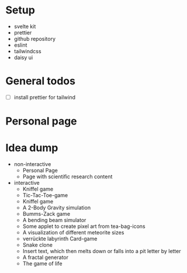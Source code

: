 # Setup

- svelte kit
- prettier
- github repository
- eslint
- tailwindcss
- daisy ui

# General todos

-[ ] install prettier for tailwind

# Personal page

# Idea dump

- non-interactive
  - Personal Page
  - Page with scientific research content
- interactive
  - Kniffel game
  - Tic-Tac-Toe-game
  - Kniffel game
  - A 2-Body Gravity simulation
  - Bumms-Zack game
  - A bending beam simulator
  - Some applet to create pixel art from tea-bag-icons
  - A visualization of different meteorite sizes
  - verrückte labyrinth Card-game
  - Snake clone
  - Insert text, which then melts down or falls into a pit letter by letter
  - A fractal generator
  - The game of life
